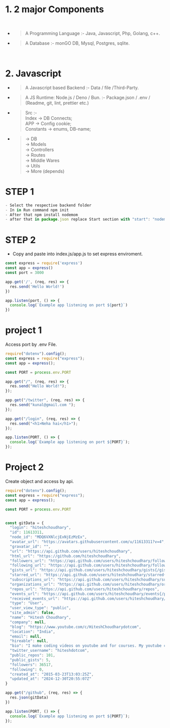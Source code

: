 # 1. 2 major Components

<br/>

- > A Programming Language :- Java, Javascript, Php, Golang, c++.
- > A Database :- monGO DB, Mysql, Postgres, sqlite.

<br/>

# 2. Javascript

- > A Javascript based Backend :- Data / file /Third-Party.
- > A JS Runtime: Node.js / Deno / Bun. :- Package.json / .env / (Readme, git, lint, prettier etc.)

* > Src :- \
Index &#8594; DB Connects; \
APP &#8594; Config cookie; \
Constants &#8594; enums, DB-name;

+ > &#8594; DB \
&#8594; Models \
&#8594; Controllers \
&#8594; Routes \
&#8594; Middle Wares \
&#8594; Utils \
&#8594; More (depends)

# STEP 1
``` javascript
- Select the respective backend folder
- In in Run command npm init
- After that npm install nodemom 
- after that in package.json replace Start section with "start": "nodemon index.js"
```

# STEP 2
* Copy and paste into index.js/app.js to set express enviroment.

```javascript
const express = require('express')
const app = express()
const port = 3000

app.get('/', (req, res) => {
  res.send('Hello World!')
})

app.listen(port, () => {
  console.log(`Example app listening on port ${port}`)
})
```

# project 1 
Access port by .env File.

``` javascript
require("dotenv").config();
const express = require("express");
const app = express();

const PORT = process.env.PORT

app.get("/", (req, res) => {
  res.send("Hello World!");
});

app.get("/twitter", (req, res) => {
  res.send("kunal@gmail.com ");
});

app.get("/login", (req, res) => {
  res.send("<h1>Neha hai</h1>");
});

app.listen(PORT, () => {
  console.log(`Example app listening on port ${PORT}`);
});

```

# Project 2
Create object and access by api.

``` javascript
require("dotenv").config();
const express = require("express");
const app = express();

const PORT = process.env.PORT


const gitData = {
  "login": "hiteshchoudhary",
  "id": 11613311,
  "node_id": "MDQ6VXNlcjExNjEzMzEx",
  "avatar_url": "https://avatars.githubusercontent.com/u/11613311?v=4",
  "gravatar_id": "",
  "url": "https://api.github.com/users/hiteshchoudhary",
  "html_url": "https://github.com/hiteshchoudhary",
  "followers_url": "https://api.github.com/users/hiteshchoudhary/followers",
  "following_url": "https://api.github.com/users/hiteshchoudhary/following{/other_user}",
  "gists_url": "https://api.github.com/users/hiteshchoudhary/gists{/gist_id}",
  "starred_url": "https://api.github.com/users/hiteshchoudhary/starred{/owner}{/repo}",
  "subscriptions_url": "https://api.github.com/users/hiteshchoudhary/subscriptions",
  "organizations_url": "https://api.github.com/users/hiteshchoudhary/orgs",
  "repos_url": "https://api.github.com/users/hiteshchoudhary/repos",
  "events_url": "https://api.github.com/users/hiteshchoudhary/events{/privacy}",
  "received_events_url": "https://api.github.com/users/hiteshchoudhary/received_events",
  "type": "User",
  "user_view_type": "public",
  "site_admin": false,
  "name": "Hitesh Choudhary",
  "company": null,
  "blog": "https://www.youtube.com/c/HiteshChoudharydotcom",
  "location": "India",
  "email": null,
  "hireable": null,
  "bio": "I make coding videos on youtube and for courses. My youtube channel explains my work more. Check that out",
  "twitter_username": "hiteshdotcom",
  "public_repos": 101,
  "public_gists": 5,
  "followers": 36517,
  "following": 0,
  "created_at": "2015-03-23T13:03:25Z",
  "updated_at": "2024-12-30T20:55:07Z"
}

app.get("/github", (req, res) => {
  res.json(gitData)
})

app.listen(PORT, () => {
  console.log(`Example app listening on port ${PORT}`);
});

```